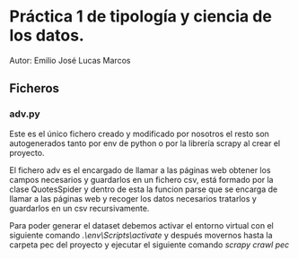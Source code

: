 # Práctica 1 de tipología y ciencia de los datos.

Autor: Emilio José Lucas Marcos

## Ficheros

### adv.py

Este es el único fichero creado y modificado por nosotros el resto son autogenerados tanto por env de python o por la librería scrapy al crear el proyecto.

El fichero adv es el encargado de llamar a las páginas web obtener los campos necesarios y guardarlos en un fichero csv, está formado por la clase QuotesSpider y dentro de esta la funcion parse que se encarga de llamar a las páginas web y recoger los datos necesarios tratarlos y guardarlos en un csv recursivamente.


Para poder generar el dataset debemos activar el entorno virtual con el siguiente comando *.\env\Scripts\activate* y después movernos hasta la carpeta pec del proyecto y ejecutar el siguiente comando *scrapy crawl pec*
